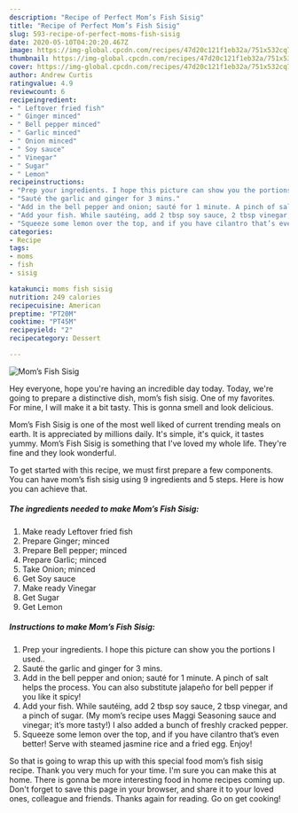 ```yaml
---
description: "Recipe of Perfect Mom’s Fish Sisig"
title: "Recipe of Perfect Mom’s Fish Sisig"
slug: 593-recipe-of-perfect-moms-fish-sisig
date: 2020-05-10T04:20:20.467Z
image: https://img-global.cpcdn.com/recipes/47d20c121f1eb32a/751x532cq70/moms-fish-sisig-recipe-main-photo.jpg
thumbnail: https://img-global.cpcdn.com/recipes/47d20c121f1eb32a/751x532cq70/moms-fish-sisig-recipe-main-photo.jpg
cover: https://img-global.cpcdn.com/recipes/47d20c121f1eb32a/751x532cq70/moms-fish-sisig-recipe-main-photo.jpg
author: Andrew Curtis
ratingvalue: 4.9
reviewcount: 6
recipeingredient:
- " Leftover fried fish"
- " Ginger minced"
- " Bell pepper minced"
- " Garlic minced"
- " Onion minced"
- " Soy sauce"
- " Vinegar"
- " Sugar"
- " Lemon"
recipeinstructions:
- "Prep your ingredients. I hope this picture can show you the portions I used.."
- "Sauté the garlic and ginger for 3 mins."
- "Add in the bell pepper and onion; sauté for 1 minute. A pinch of salt helps the process. You can also substitute jalapeño for bell pepper if you like it spicy!"
- "Add your fish. While sautéing, add 2 tbsp soy sauce, 2 tbsp vinegar, and a pinch of sugar. (My mom’s recipe uses Maggi Seasoning sauce and vinegar; it’s more tasty!) I also added a bunch of freshly cracked pepper."
- "Squeeze some lemon over the top, and if you have cilantro that’s even better! Serve with steamed jasmine rice and a fried egg. Enjoy!"
categories:
- Recipe
tags:
- moms
- fish
- sisig

katakunci: moms fish sisig 
nutrition: 249 calories
recipecuisine: American
preptime: "PT20M"
cooktime: "PT45M"
recipeyield: "2"
recipecategory: Dessert

---
```



![Mom’s Fish Sisig](https://img-global.cpcdn.com/recipes/47d20c121f1eb32a/751x532cq70/moms-fish-sisig-recipe-main-photo.jpg)

Hey everyone, hope you're having an incredible day today. Today, we're going to prepare a distinctive dish, mom’s fish sisig. One of my favorites. For mine, I will make it a bit tasty. This is gonna smell and look delicious.



Mom’s Fish Sisig is one of the most well liked of current trending meals on earth. It is appreciated by millions daily. It's simple, it's quick, it tastes yummy. Mom’s Fish Sisig is something that I've loved my whole life. They're fine and they look wonderful.


To get started with this recipe, we must first prepare a few components. You can have mom’s fish sisig using 9 ingredients and 5 steps. Here is how you can achieve that.

<!--inarticleads1-->

##### The ingredients needed to make Mom’s Fish Sisig:

1. Make ready  Leftover fried fish
1. Prepare  Ginger; minced
1. Prepare  Bell pepper; minced
1. Prepare  Garlic; minced
1. Take  Onion; minced
1. Get  Soy sauce
1. Make ready  Vinegar
1. Get  Sugar
1. Get  Lemon




<!--inarticleads2-->

##### Instructions to make Mom’s Fish Sisig:

1. Prep your ingredients. I hope this picture can show you the portions I used..
1. Sauté the garlic and ginger for 3 mins.
1. Add in the bell pepper and onion; sauté for 1 minute. A pinch of salt helps the process. You can also substitute jalapeño for bell pepper if you like it spicy!
1. Add your fish. While sautéing, add 2 tbsp soy sauce, 2 tbsp vinegar, and a pinch of sugar. (My mom’s recipe uses Maggi Seasoning sauce and vinegar; it’s more tasty!) I also added a bunch of freshly cracked pepper.
1. Squeeze some lemon over the top, and if you have cilantro that’s even better! Serve with steamed jasmine rice and a fried egg. Enjoy!




So that is going to wrap this up with this special food mom’s fish sisig recipe. Thank you very much for your time. I'm sure you can make this at home. There is gonna be more interesting food in home recipes coming up. Don't forget to save this page in your browser, and share it to your loved ones, colleague and friends. Thanks again for reading. Go on get cooking!
